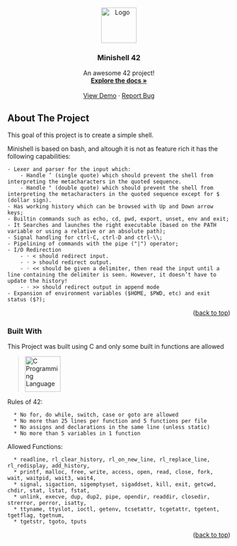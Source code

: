 <a name="readme-top"></a>

<!-- PROJECT LOGO -->
<br />
<div align="center">
  <a href="https://github.com/psousa42/42_Minishell/">
    <img src="https://upload.wikimedia.org/wikipedia/commons/thumb/1/18/C_Programming_Language.svg/926px-C_Programming_Language.svg.png" alt="Logo" width="80" height="80">
  </a>

  <h3 align="center">Minishell 42</h3>

  <p align="center">
    An awesome 42 project!
    <br />
    <a href="https://tailwindflex.com/public/images/thumbnails/simple-coming-soon-page-2/canvas.min.webp"><strong>Explore the docs »</strong></a>
    <br />
    <br />
    <a href="https://tailwindflex.com/public/images/thumbnails/simple-coming-soon-page-2/canvas.min.webp">View Demo</a>
    ·
    <a href="https://github.com/psousa/42_Minishell/issues">Report Bug</a>
  </p>
</div>



<!-- TABLE OF CONTENTS -->



<!-- ABOUT THE PROJECT -->
## About The Project

This goal of this project is to create a simple shell.

Minishell is based on bash, and altough it is not as feature rich it has the following capabilities:

	- Lexer and parser for the input which:
		- Handle ’ (single quote) which should prevent the shell from interpreting the metacharacters in the quoted sequence.
		- Handle " (double quote) which should prevent the shell from interpreting the metacharacters in the quoted sequence except for $ (dollar sign).
	- Has working history which can be browsed with Up and Down arrow keys;
	- Builtin commands such as echo, cd, pwd, export, unset, env and exit;
    - It Searches and launches the right executable (based on the PATH variable or using a relative or an absolute path);
	- Signal handling for ctrl-C, ctrl-D and ctrl-\\;
	- Pipelining of commands with the pipe ("|") operator;
	- I/O Redirection 
		- ◦ < should redirect input. 
		- ◦ > should redirect output. 
		- ◦ << should be given a delimiter, then read the input until a line containing the delimiter is seen. However, it doesn’t have to update the history! 
		- ◦ >> should redirect output in append mode
	- Expansion of environment variables ($HOME, $PWD, etc) and exit status ($?);


<p align="right">(<a href="#readme-top">back to top</a>)</p>



### Built With

This Project was built using C and only some built in functions are allowed

> <a href="https://www.w3schools.com/c/c_intro.php"><img src="https://upload.wikimedia.org/wikipedia/commons/thumb/1/18/C_Programming_Language.svg/926px-C_Programming_Language.svg.png" alt="C Programming Language" width="80" height="80"> </a>

Rules of 42:
```
  * No for, do while, switch, case or goto are allowed
  * No more than 25 lines per function and 5 functions per file
  * No assigns and declarations in the same line (unless static)
  * No more than 5 variables in 1 function
```
Allowed Functions:
```
  * readline, rl_clear_history, rl_on_new_line, rl_replace_line, rl_redisplay, add_history,
  * printf, malloc, free, write, access, open, read, close, fork, wait, waitpid, wait3, wait4,
  * signal, sigaction, sigemptyset, sigaddset, kill, exit, getcwd, chdir, stat, lstat, fstat,
  * unlink, execve, dup, dup2, pipe, opendir, readdir, closedir, strerror, perror, isatty,
  * ttyname, ttyslot, ioctl, getenv, tcsetattr, tcgetattr, tgetent, tgetflag, tgetnum,
  * tgetstr, tgoto, tputs
```
<p align="right">(<a href="#readme-top">back to top</a>)</p>
